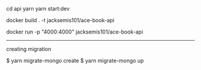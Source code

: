 cd api
yarn
yarn start:dev


<!-- Running docker -->

docker build . -t jacksemis101/ace-book-api
<!-- docker run -d jacksemis101/ace-book-api -->
docker run -p "4000:4000" jacksemis101/ace-book-api



___________


creating migration

$ yarn migrate-mongo create <migration-name>
$ yarn migrate-mongo up